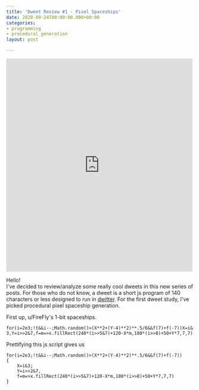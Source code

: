 ```yaml
---
title: 'Dweet Review #1 - Pixel Spaceships'
date: 2020-09-24T00:00:00.000+00:00
categories:
- programming
- procedural_generation
layout: post

---
```

<iframe width=500 height=570 frameBorder="0" src="https://www.dwitter.net/e/3078" allowFullScreen="true"></iframe>

Hello!  
I've decided to review/analyze some really cool dweets in this new series of posts. For those who do not know, a dweet is a short js program of 140 characters or less designed to run in [dwitter](https://www.dwitter.net/). For the first dweet study, I've picked procedural pixel spaceship generation.

First up, u/FireFly's 1-bit spaceships.

    for(i=2e3;!t&&i--;Math.random()>(X**2+(Y-4)**2)**.5/6&&f(7)+f(-7))X=i&
    3,Y=i>>2&7,f=m=>x.fillRect(240*(i>>5&7)+120-X*m,180*(i>>8)+50+Y*7,7,7)

Prettifying this js script gives us

    for(i=2e3;!t&&i--;Math.random()>(X**2+(Y-4)**2)**.5/6&&f(7)+f(-7))
    {
        X=i&3;
        Y=i>>2&7,
        f=m=>x.fillRect(240*(i>>5&7)+120-X*m,180*(i>>8)+50+Y*7,7,7)
    }